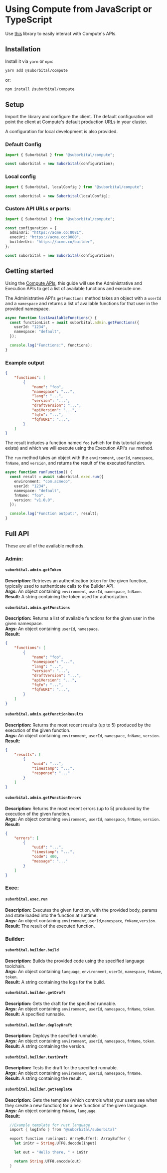 # Using Compute from JavaScript or TypeScript

Use [this](https://suborbital.github.io/docs/compute/quickstart/client-libraries/nodejs.md) library to easily interact with Compute's APIs.

## Installation

Install it via `yarn` or `npm`:

```sh
yarn add @suborbital/compute
```

or:

```sh
npm install @suborbital/compute
```

## Setup

Import the library and configure the client. The default configuration will point the client at Compute's default production URLs in your cluster. 

A configuration for local development is also provided.

### Default Config
```typescript
import { Suborbital } from "@suborbital/compute";

const suborbital = new Suborbital(configuration);
```


### Local config

```typescript
import { Suborbital, localConfig } from "@suborbital/compute";

const suborbital = new Suborbital(localConfig);
```

### Custom API URLs or ports: 

```typescript
import { Suborbital } from "@suborbital/compute";

const configuration = {
  adminUri: "https://acme.co:8081",
  execUri: "https://acme.co:8080",
  builderUri: "https://acme.co/builder",
};

const suborbital = new Suborbital(configuration);
```

## Getting started
Using the [Compute APIs](../../api-reference/api-reference.md), this guide will use the Administrative and Execution APIs to get a list of available functions and execute one.

The Administrative API's `getFunctions` method takes an object with a `userId` and a `namespace` and returns a list of available functions for that user in the provided namespace.

```typescript
async function listAvailableFunctions() {
  const functionList = await suborbital.admin.getFunctions({
    userId: "1234",
    namespace: "default",
  });

  console.log("Functions:", functions);
}
```

### Example output

```json
{
    "functions": [
        {
            "name": "foo",
            "namespace": "...",
            "lang": "...",
            "version": "...",
            "draftVersion": "...",
            "apiVersion": "...",
            "fqfn": "...",
            "fqfnURI": "...",
        }
    ]
}
```

The result includes a function named `foo` (which for this tutorial already exists) and which we will execute using the Execution API's `run` method. 

The `run` method takes an object with the `environment`, `userId`, `namespace`, `fnName`, and `version`, and returns the result of the executed function.

```typescript
async function runFunction() {
  const result = await suborbital.exec.run({
    environment: "com.acmeco",
    userId: "1234",
    namespace: "default",
    fnName: "foo",
    version: "v1.0.0",
  });

  console.log("Function output:", result);
}
```

## Full API

These are all of the available methods.

### Admin:

#### `suborbital.admin.getToken` 
**Description**: Retrieves an authentication token for the given function, typically used to authenticate calls to the Builder API.  
**Args:** An object containing `environment`, `userId`, `namespace`, `fnName`.  
**Result:** A string containing the token used for authorization.
#### `suborbital.admin.getFunctions`
**Description:** Returns a list of available functions for the given user in the given namespace.  
**Args:** An object containing `userId`, `namespace`.  
**Result:**
```json
{
    "functions": [
        {
            "name": "foo",
            "namespace": "...",
            "lang": "...",
            "version": "...",
            "draftVersion": "...",
            "apiVersion": "...",
            "fqfn": "...",
            "fqfnURI": "...",
        }
    ]
}
```
#### `suborbital.admin.getFunctionResults`
**Description:** Returns the most recent results (up to 5) produced by the execution of the given function.  
**Args:** An object containing `environment`, `userId`, `namespace`, `fnName`, `version`.  
**Result:**
```json
{
    "results": [
        {
            "uuid": "...",
            "timestamp": "...",
            "response": "..."
        }
    ]
}
```
#### `suborbital.admin.getFunctionErrors`
**Description:** Returns the most recent errors (up to 5) produced by the execution of the given function.  
**Args:** An object containing `environment`, `userId`, `namespace`, `fnName`, `version`.  
**Result:**
```json
{
    "errors": [
        {
            "uuid": "...",
            "timestamp": "...",
            "code": 400,
            "message": "..."
        }
    ]
}
```
### Exec:

#### `suborbital.exec.run`
**Description:** Executes the given function, with the provided body, params and state loaded into the function at runtime.  
**Args:** An object containing `environment`,`userId`,`namespace`, `fnName`,`version`.  
**Result:** The result of the executed function.

### Builder:

#### `suborbital.builder.build`
**Description:** Builds the provided code using the specified language toolchain.  
**Args:** An object containing `language`, `environment`, `userId`, `namespace`, `fnName`, `token`.  
**Result:** A string containing the logs for the build.  
#### `suborbital.builder.getDraft`
**Description:** Gets the draft for the specified runnable.  
**Args:** An object containing `environment`, `userId`, `namespace`, `fnName`, `token`.  
**Result:** A specified runnable.  
#### `suborbital.builder.deployDraft`
**Description:** Deploys the specified runnable.  
**Args:** An object containing `environment`, `userId`, `namespace`, `fnName`, `token`.  
**Result:** A string containing the version.  
#### `suborbital.builder.testDraft`
**Description:** Tests the draft for the specified runnable.  
**Args:** An object containing `environment`, `userId`, `namespace`, `fnName`.  
**Result:** A string containing the result.  
#### `suborbital.builder.getTemplate`
**Description:** Gets the template (which controls what your users see when they create a new function) for a new function of the given language.  
**Args:** An object containing `fnName`, `language`.  
**Result:**
```rust
  //Example template for rust language 
  import { logInfo } from "@suborbital/suborbital"

  export function run(input: ArrayBuffer): ArrayBuffer {
    let inStr = String.UTF8.decode(input)

    let out = "Hello there, " + inStr

    return String.UTF8.encode(out)
  }
```
